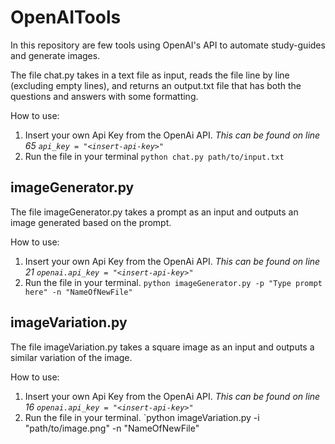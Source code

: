 # OpenAITools
In this repository are few tools using OpenAI's API to automate study-guides and generate images.

The file chat.py takes in a text file as input, reads the file line by line (excluding empty lines), and returns an output.txt file that has both the questions and answers with some formatting.

How to use:
  1. Insert your own Api Key from the OpenAi API. *This can be found on line 65 `api_key = "<insert-api-key>"`*
  2. Run the file in your terminal `python chat.py path/to/input.txt`
 
 
 ## imageGenerator.py
 The file imageGenerator.py takes a prompt as an input and outputs an image generated based on the prompt.
 
 How to use:
  1. Insert your own Api Key from the OpenAi API. *This can be found on line 21 `openai.api_key = "<insert-api-key>"`*
  2. Run the file in your terminal. `python imageGenerator.py -p "Type prompt here" -n "NameOfNewFile"`

## imageVariation.py
The file imageVariation.py takes a square image as an input and outputs a similar variation of the image.

How to use:
  1. Insert your own Api Key from the OpenAi API. *This can be found on line 16 `openai.api_key = "<insert-api-key>"`*
  2. Run the file in your terminal. `python imageVariation.py -i "path/to/image.png" -n "NameOfNewFile"
  
  
